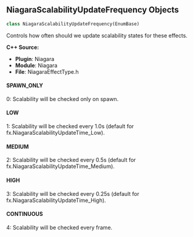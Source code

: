## NiagaraScalabilityUpdateFrequency Objects

```python
class NiagaraScalabilityUpdateFrequency(EnumBase)
```

Controls how often should we update scalability states for these effects.

**C++ Source:**

- **Plugin**: Niagara
- **Module**: Niagara
- **File**: NiagaraEffectType.h

<a id="unreal.NiagaraScalabilityUpdateFrequency.SPAWN_ONLY"></a>

#### SPAWN_ONLY

0: Scalability will be checked only on spawn.

<a id="unreal.NiagaraScalabilityUpdateFrequency.LOW"></a>

#### LOW

1: Scalability will be checked every 1.0s (default for fx.NiagaraScalabilityUpdateTime_Low).

<a id="unreal.NiagaraScalabilityUpdateFrequency.MEDIUM"></a>

#### MEDIUM

2: Scalability will be checked every 0.5s (default for fx.NiagaraScalabilityUpdateTime_Medium).

<a id="unreal.NiagaraScalabilityUpdateFrequency.HIGH"></a>

#### HIGH

3: Scalability will be checked every 0.25s (default for fx.NiagaraScalabilityUpdateTime_High).

<a id="unreal.NiagaraScalabilityUpdateFrequency.CONTINUOUS"></a>

#### CONTINUOUS

4: Scalability will be checked every frame.

<a id="unreal.NiagaraCullReaction"></a>
